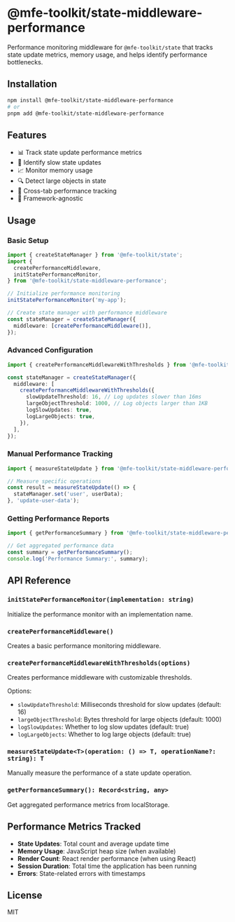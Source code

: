 # @mfe-toolkit/state-middleware-performance

Performance monitoring middleware for `@mfe-toolkit/state` that tracks state update metrics, memory usage, and helps identify performance bottlenecks.

## Installation

```bash
npm install @mfe-toolkit/state-middleware-performance
# or
pnpm add @mfe-toolkit/state-middleware-performance
```

## Features

- 📊 Track state update performance metrics
- 🎯 Identify slow state updates
- 📈 Monitor memory usage
- 🔍 Detect large objects in state
- 📱 Cross-tab performance tracking
- 🎨 Framework-agnostic

## Usage

### Basic Setup

```typescript
import { createStateManager } from '@mfe-toolkit/state';
import {
  createPerformanceMiddleware,
  initStatePerformanceMonitor,
} from '@mfe-toolkit/state-middleware-performance';

// Initialize performance monitoring
initStatePerformanceMonitor('my-app');

// Create state manager with performance middleware
const stateManager = createStateManager({
  middleware: [createPerformanceMiddleware()],
});
```

### Advanced Configuration

```typescript
import { createPerformanceMiddlewareWithThresholds } from '@mfe-toolkit/state-middleware-performance';

const stateManager = createStateManager({
  middleware: [
    createPerformanceMiddlewareWithThresholds({
      slowUpdateThreshold: 16, // Log updates slower than 16ms
      largeObjectThreshold: 1000, // Log objects larger than 1KB
      logSlowUpdates: true,
      logLargeObjects: true,
    }),
  ],
});
```

### Manual Performance Tracking

```typescript
import { measureStateUpdate } from '@mfe-toolkit/state-middleware-performance';

// Measure specific operations
const result = measureStateUpdate(() => {
  stateManager.set('user', userData);
}, 'update-user-data');
```

### Getting Performance Reports

```typescript
import { getPerformanceSummary } from '@mfe-toolkit/state-middleware-performance';

// Get aggregated performance data
const summary = getPerformanceSummary();
console.log('Performance Summary:', summary);
```

## API Reference

### `initStatePerformanceMonitor(implementation: string)`

Initialize the performance monitor with an implementation name.

### `createPerformanceMiddleware()`

Creates a basic performance monitoring middleware.

### `createPerformanceMiddlewareWithThresholds(options)`

Creates performance middleware with customizable thresholds.

Options:

- `slowUpdateThreshold`: Milliseconds threshold for slow updates (default: 16)
- `largeObjectThreshold`: Bytes threshold for large objects (default: 1000)
- `logSlowUpdates`: Whether to log slow updates (default: true)
- `logLargeObjects`: Whether to log large objects (default: true)

### `measureStateUpdate<T>(operation: () => T, operationName?: string): T`

Manually measure the performance of a state update operation.

### `getPerformanceSummary(): Record<string, any>`

Get aggregated performance metrics from localStorage.

## Performance Metrics Tracked

- **State Updates**: Total count and average update time
- **Memory Usage**: JavaScript heap size (when available)
- **Render Count**: React render performance (when using React)
- **Session Duration**: Total time the application has been running
- **Errors**: State-related errors with timestamps

## License

MIT

